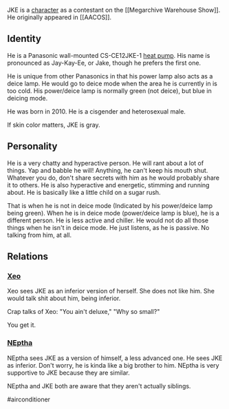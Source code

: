 JKE is a [character](Characters) as a contestant on the [[Megarchive Warehouse Show]]. He originally appeared in [[AACOS]].

## Identity

He is a Panasonic wall-mounted CS-CE12JKE-1 [heat pump](Air%20Conditioners.md). His name is pronounced as Jay-Kay-Ee, or Jake, though he prefers the first one.

He is unique from other Panasonics in that his power lamp also acts as a deice lamp. He would go to deice mode when the area he is currently in is too cold. His power/deice lamp is normally green (not deice), but blue in deicing mode.

He was born in 2010. He is a cisgender and heterosexual male.

If skin color matters, JKE is gray.

## Personality

He is a very chatty and hyperactive person. He will rant about a lot of things. Yap and babble he will! Anything, he can't keep his mouth shut. Whatever you do, don't share secrets with him as he would probably share it to others. He is also hyperactive and energetic, stimming and running about. He is basically like a little child on a sugar rush.

That is when he is not in deice mode (Indicated by his power/deice lamp being green). When he is in deice mode (power/deice lamp is blue), he is a different person. He is less active and chiller. He would not do all those things when he isn't in deice mode. He just listens, as he is passive. No talking from him, at all.

## Relations

### [Xeo](Xeo.md)
Xeo sees JKE as an inferior version of herself. She does not like him. She would talk shit about him, being inferior.

Crap talks of Xeo: "You ain't deluxe," "Why so small?"

You get it.

### [NEptha](NEptha.md)
NEptha sees JKE as a version of himself, a less advanced one. He sees JKE as inferior. Don't worry, he is kinda like a big brother to him. NEptha is very supportive to JKE because they are similar.

NEptha and JKE both are aware that they aren't actually siblings.

#airconditioner 